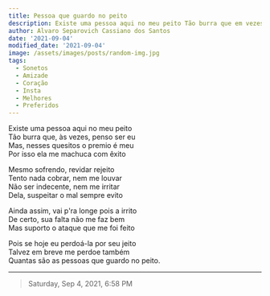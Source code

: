 ```yaml
---
title: Pessoa que guardo no peito
description: Existe uma pessoa aqui no meu peito Tão burra que em vezes penso ser eu 
author: Alvaro Separovich Cassiano dos Santos
date: '2021-09-04'
modified_date: '2021-09-04'
image: /assets/images/posts/random-img.jpg
tags:
  - Sonetos
  - Amizade
  - Coração
  - Insta
  - Melhores
  - Preferidos
---    
```

Existe uma pessoa aqui no meu peito    
Tão burra que, às vezes, penso ser eu    
Mas, nesses quesitos o premio é meu    
Por isso ela me machuca com êxito    
    
Mesmo sofrendo, revidar rejeito    
Tento nada cobrar, nem me louvar    
Não ser indecente, nem me irritar    
Dela, suspeitar o mal sempre evito     
    
Ainda assim, vai p'ra longe pois a irrito    
De certo, sua falta não me faz bem    
Mas suporto o ataque que me foi feito     
    
Pois se hoje eu perdoá-la por seu jeito    
Talvez em breve me perdoe também    
Quantas são as pessoas que guardo no peito.          

______

> Saturday, Sep 4, 2021, 6:58 PM